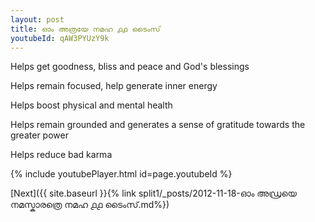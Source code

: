 ```yaml
---
layout: post
title: ഓം അത്രയേ നമഹ ൧൧ ടൈംസ്
youtubeId: qAW3PYUzY9k
---
```

 
 
Helps get goodness, bliss and peace and God's blessings
 
Helps remain focused, help generate inner energy 
 
Helps boost physical and mental health 
 
Helps remain grounded and generates a sense of gratitude towards the greater power 
 
Helps reduce bad karma
 
 
 
 


{% include youtubePlayer.html id=page.youtubeId %}
 
[Next]({{ site.baseurl }}{% link  split1/_posts/2012-11-18-ഓം അഡ്രയെ നമസ്കാരത്രെ നമഹ ൧൧ ടൈംസ്.md%})
 
